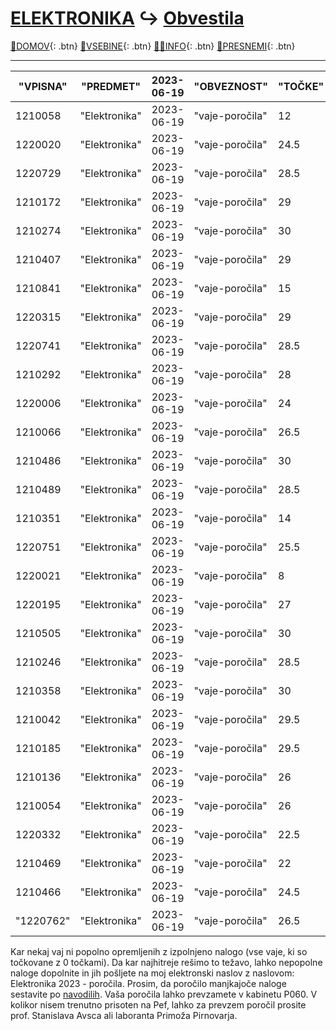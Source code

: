 # [ELEKTRONIKA](../index.md) ↪ [Obvestila](./index.md)

[🏡DOMOV](../index.md){: .btn}
[📝VSEBINE](../Vsebine/index.md){: .btn}
[👨‍🎓INFO](../info.md){: .btn}
[💾PRESNEMI](../Presnemi/index.md){: .btn}

---
 
| "VPISNA" | "PREDMET" | 2023-06-19 | "OBVEZNOST" | "TOČKE" | "OCENA [%]" | "KOMENTAR" | "n121" | "n131" | "n231" | "n241" | "n311" | "n321" | "n331" | "n341" | "n411" | "n422" | "n423" | "n511" | "n512" | "n521" | "n522" | "n611" | "n612" | "n613" | "n711" | "n722" | "n811" | "n911" | "n912" | "n921" | "n1011" | "n1111" | "n1121" | "n1122" | "n1123" | "n1124" |
| ---- | ---- | ---- | ---- | ---- | ---- | ---- | ---- | ---- | ---- | ---- | ---- | ---- | ---- | ---- | ---- | ---- | ---- | ---- | ---- | ---- | ---- | ---- | ---- | ---- | ---- | ---- | ---- | ---- | ---- | ---- | ---- | ---- | ---- | ---- | ---- | ---- |
| 1210058 | "Elektronika" | 2023-06-19 | "vaje-poročila" | 12 | 0% |  | 1 | 1 | 1 | 1 | 1 | 1 | 0 | 0 | 1 | 1 | 1 | 1 | 1 | 1 | 0 | "?" | "?" | "?" | "?" | "?" | "?" | "?" | "?" | "?" | "?" | "?" | "?" | "?" | "?" | 0 |
| 1220020 | "Elektronika" | 2023-06-19 | "vaje-poročila" | 24.5 | 0% |  | 0.5 | 1 | 1 | 1 | 1 | 1 | 0.5 | 0.5 | 0.5 | 1 | 1 | 1 | 1 | 1 | 1 | 1 | 1 | 0 | 0.5 | 1 | 1 | 1 | 1 | 1 | 1 | 0 | 1 | 1 | 0 | 1 |
| 1220729 | "Elektronika" | 2023-06-19 | "vaje-poročila" | 28.5 | 100% |  | 1 | 1 | 1 | 1 | 1 | 1 | 1 | 1 | 0.5 | 1 | 1 | 0.5 | 1 | 1 | 1 | 1 | 1 | 1 | 1 | 1 | 0.5 | 1 | 1 | 1 | 1 | 1 | 1 | 1 | 1 | 1 |
| 1210172 | "Elektronika" | 2023-06-19 | "vaje-poročila" | 29 | 100% |  | 1 | 1 | 1 | 1 | 1 | 1 | 1 | 1 | 1 | 1 | 1 | 1 | 1 | 1 | 1 | 1 | 1 | 1 | 1 | 1 | 1 | 1 | 1 | 1 | 1 | 0.5 | 1 | 1 | 0.5 | 1 |
| 1210274 | "Elektronika" | 2023-06-19 | "vaje-poročila" | 30 | 100% |  | 1 | 1 | 1 | 1 | 1 | 1 | 1 | 1 | 1 | 1 | 1 | 1 | 1 | 1 | 1 | 1 | 1 | 1 | 1 | 1 | 1 | 1 | 1 | 1 | 1 | 1 | 1 | 1 | 1 | 1 |
| 1210407 | "Elektronika" | 2023-06-19 | "vaje-poročila" | 29 | 0% |  | 1 | 1 | 0 | 1 | 1 | 1 | 1 | 1 | 1 | 1 | 1 | 1 | 1 | 1 | 1 | 1 | 1 | 1 | 1 | 1 | 1 | 1 | 1 | 1 | 1 | 1 | 1 | 1 | 1 | 1 |
| 1210841 | "Elektronika" | 2023-06-19 | "vaje-poročila" | 15 | 0% |  | 1 | 1 | 1 | 1 | 1 | 1 | 1 | 1 | 1 | 1 | 1 | 1 | 1 | 1 | 1 | "?" | "?" | "?" | "?" | "?" | "?" | "?" | "?" | "?" | "?" | "?" | "?" | "?" | "?" | 0 |
| 1220315 | "Elektronika" | 2023-06-19 | "vaje-poročila" | 29 | 100% |  | 1 | 1 | 1 | 1 | 1 | 1 | 0.5 | 1 | 1 | 1 | 1 | 1 | 1 | 1 | 1 | 1 | 1 | 1 | 0.5 | 1 | 1 | 1 | 1 | 1 | 1 | 1 | 1 | 1 | 1 | 1 |
| 1220741 | "Elektronika" | 2023-06-19 | "vaje-poročila" | 28.5 | 100% |  | 1 | 1 | 1 | 1 | 1 | 1 | 1 | 1 | 1 | 1 | 1 | 1 | 1 | 1 | 0.5 | 1 | 1 | 1 | 0.5 | 1 | 1 | 1 | 1 | 1 | 0.5 | 1 | 1 | 1 | 1 | 1 |
| 1210292 | "Elektronika" | 2023-06-19 | "vaje-poročila" | 28 | 0% |  | 1 | 1 | 0 | 1 | 1 | 0.5 | 1 | 1 | 1 | 1 | 1 | 1 | 1 | 1 | 0.5 | 1 | 1 | 1 | 1 | 1 | 1 | 1 | 1 | 1 | 1 | 1 | 1 | 1 | 1 | 1 |
| 1220006 | "Elektronika" | 2023-06-19 | "vaje-poročila" | 24 | 0% |  | 1 | 1 | 0 | 1 | 1 | 0.5 | 0.5 | 1 | 0.5 | 1 | 1 | 1 | 1 | 1 | 1 | 1 | 1 | 1 | 0.5 | 1 | 0 | 1 | 1 | 1 | 1 | 0 | 1 | 1 | 0 | 1 |
| 1210066 | "Elektronika" | 2023-06-19 | "vaje-poročila" | 26.5 | 0% |  | 1 | 1 | 0.5 | 0.5 | 1 | 1 | 1 | 1 | 1 | 1 | 1 | 1 | 1 | 1 | 1 | 0.5 | 1 | 1 | 1 | 1 | 1 | 1 | 1 | 1 | 1 | 1 | 1 | 1 | 0 | 0 |
| 1210486 | "Elektronika" | 2023-06-19 | "vaje-poročila" | 30 | 100% |  | 1 | 1 | 1 | 1 | 1 | 1 | 1 | 1 | 1 | 1 | 1 | 1 | 1 | 1 | 1 | 1 | 1 | 1 | 1 | 1 | 1 | 1 | 1 | 1 | 1 | 1 | 1 | 1 | 1 | 1 |
| 1210489 | "Elektronika" | 2023-06-19 | "vaje-poročila" | 28.5 | 0% |  | 1 | 1 | 1 | 1 | 1 | 1 | 1 | 1 | 1 | 1 | 1 | 1 | 1 | 1 | 1 | 1 | 1 | 1 | 1 | 1 | 1 | 0.5 | 1 | 1 | 1 | 1 | 1 | 1 | 1 | 0 |
| 1210351 | "Elektronika" | 2023-06-19 | "vaje-poročila" | 14 | 0% |  | 1 | 1 | 0.5 | 1 | 1 | 1 | 1 | 1 | 1 | 1 | 1 | 1 | 1 | 1 | 0.5 | "?" | "?" | "?" | "?" | "?" | "?" | "?" | "?" | "?" | "?" | "?" | "?" | "?" | "?" | 0 |
| 1220751 | "Elektronika" | 2023-06-19 | "vaje-poročila" | 25.5 | 0% |  | 1 | 1 | 1 | 1 | 1 | 1 | 0.5 | 0.5 | 1 | 1 | 1 | 1 | 1 | 1 | 1 | 1 | 1 | 1 | 0.5 | 1 | 1 | 1 | 1 | 1 | 1 | 0.5 | 1 | 0.5 | 0 | 0 |
| 1220021 | "Elektronika" | 2023-06-19 | "vaje-poročila" | 8 | 0% | "niso urejena" | 1 | 1 | 0 | 1 | 1 | 0 | 0 | 0 | 1 | 0 | 0 | 1 | 1 | 1 | 0 | "?" | "?" | "?" | "?" | "?" | "?" | "?" | "?" | "?" | "?" | "?" | "?" | "?" | "?" | 0 |
| 1220195 | "Elektronika" | 2023-06-19 | "vaje-poročila" | 27 | 0% |  | 1 | 1 | 1 | 1 | 1 | 1 | 1 | 1 | 1 | 1 | 1 | 1 | 1 | 1 | 1 | 1 | 1 | 1 | 0.5 | 1 | 1 | 1 | 1 | 1 | 1 | 0 | 1 | 1 | 0.5 | 0 |
| 1210505 | "Elektronika" | 2023-06-19 | "vaje-poročila" | 30 | 100% |  | 1 | 1 | 1 | 1 | 1 | 1 | 1 | 1 | 1 | 1 | 1 | 1 | 1 | 1 | 1 | 1 | 1 | 1 | 1 | 1 | 1 | 1 | 1 | 1 | 1 | 1 | 1 | 1 | 1 | 1 |
| 1210246 | "Elektronika" | 2023-06-19 | "vaje-poročila" | 28.5 | 100% |  | 1 | 1 | 1 | 1 | 1 | 1 | 1 | 1 | 1 | 1 | 1 | 1 | 1 | 1 | 1 | 1 | 1 | 1 | 0.5 | 1 | 1 | 1 | 1 | 1 | 1 | 1 | 1 | 1 | 0.5 | 0.5 |
| 1210358 | "Elektronika" | 2023-06-19 | "vaje-poročila" | 30 | 100% |  | 1 | 1 | 1 | 1 | 1 | 1 | 1 | 1 | 1 | 1 | 1 | 1 | 1 | 1 | 1 | 1 | 1 | 1 | 1 | 1 | 1 | 1 | 1 | 1 | 1 | 1 | 1 | 1 | 1 | 1 |
| 1210042 | "Elektronika" | 2023-06-19 | "vaje-poročila" | 29.5 | 100% |  | 1 | 1 | 1 | 1 | 1 | 0.5 | 1 | 1 | 1 | 1 | 1 | 1 | 1 | 1 | 1 | 1 | 1 | 1 | 1 | 1 | 1 | 1 | 1 | 1 | 1 | 1 | 1 | 1 | 1 | 1 |
| 1210185 | "Elektronika" | 2023-06-19 | "vaje-poročila" | 29.5 | 100% |  | 1 | 1 | 1 | 1 | 1 | 1 | 1 | 1 | 1 | 1 | 1 | 1 | 1 | 1 | 1 | 1 | 1 | 1 | 0.5 | 1 | 1 | 1 | 1 | 1 | 1 | 1 | 1 | 1 | 1 | 1 |
| 1210136 | "Elektronika" | 2023-06-19 | "vaje-poročila" | 26 | 0% |  | 1 | 1 | 1 | 1 | 1 | 1 | 0 | 0 | 1 | 1 | 1 | 0 | 1 | 1 | 1 | 1 | 1 | 1 | 1 | 1 | 1 | 1 | 1 | 1 | 1 | 1 | 1 | 1 | 0 | 1 |
| 1210054 | "Elektronika" | 2023-06-19 | "vaje-poročila" | 26 | 0% |  | 1 | 1 | 1 | 0.5 | 1 | 1 | 0 | 1 | 1 | 1 | 1 | 0 | 1 | 1 | 1 | 1 | 1 | 1 | 0.5 | 1 | 1 | 1 | 1 | 1 | 1 | 1 | 1 | 1 | 0 | 1 |
| 1220332 | "Elektronika" | 2023-06-19 | "vaje-poročila" | 22.5 | 0% |  | 1 | 1 | 1 | 1 | 1 | 0 | 0 | 0 | 1 | 0 | 0 | 0.5 | 1 | 1 | 1 | 1 | 1 | 1 | 0.5 | 1 | 1 | 1 | 1 | 1 | 1 | 0.5 | 0.5 | 0.5 | 1 | 1 |
| 1210469 | "Elektronika" | 2023-06-19 | "vaje-poročila" | 22 | 0% |  | 1 | 1 | 0 | 1 | 1 | 0 | 0 | 0 | 1 | 0 | 1 | 0 | 1 | 1 | 1 | 1 | 1 | 1 | 1 | 1 | 1 | 1 | 1 | 1 | 1 | 0 | 1 | 1 | 1 | 0 |
| 1210466 | "Elektronika" | 2023-06-19 | "vaje-poročila" | 24.5 | 0% |  | 1 | 1 | 0 | 1 | 1 | 1 | 0 | 1 | 1 | 1 | 1 | 1 | 1 | 1 | 1 | 0.5 | 1 | 1 | 1 | 1 | 1 | 1 | 1 | 1 | 1 | 1 | 1 | 0 | 0 | 0 |
| "1220762" | "Elektronika" | 2023-06-19 | "vaje-poročila" | 26.5 | 0% |  | 1 | 1 | 1 | 1 | 1 | 0 | 1 | 1 | 1 | 1 | 1 | 1 | 1 | 1 | 1 | 0.5 | 1 | 1 | 0 | 1 | 1 | 1 | 1 | 1 | 1 | 1 | 1 | 1 | 0 | 1 |

Kar nekaj vaj ni popolno opremljenih z izpolnjeno nalogo (vse vaje, ki so točkovane z 0 točkami). Da kar najhitreje rešimo to težavo, lahko nepopolne naloge dopolnite in jih pošljete na moj elektronski naslov z naslovom: Elektronika 2023 - poročila. Prosim, da poročilo manjkajoče naloge sestavite po [navodilih](https://davidrihtarsic.github.io/Elektronika/info#poro%C4%8Dila-vaj). Vaša poročila lahko prevzamete v kabinetu P060. V kolikor nisem trenutno prisoten na Pef, lahko za prevzem poročil prosite prof. Stanislava Avsca ali laboranta Primoža Pirnovarja.
